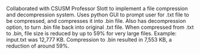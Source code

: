 Collaborated with CSUSM Professor Slott to implement a file compression and decompression system. Uses python GUI to prompt user for .txt file to be compressed,
and compresses it into .bin file. Also has decompression option, to turn .bin file back into original .txt file. When compressed from .txt to .bin, file size is reduced by up to 59% 
for very large files. Example: input.txt was 12,777 KB. Compression to .bin resulted in 7,553 KB, a reduction of around 59%.
